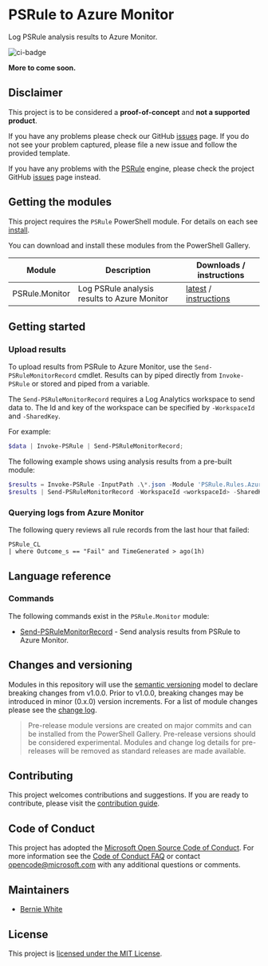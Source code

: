 # PSRule to Azure Monitor

Log PSRule analysis results to Azure Monitor.

![ci-badge]

**More to come soon.**

## Disclaimer

This project is to be considered a **proof-of-concept** and **not a supported product**.

If you have any problems please check our GitHub [issues](https://github.com/Microsoft/PSRule.Monitor/issues) page.
If you do not see your problem captured, please file a new issue and follow the provided template.

If you have any problems with the [PSRule][engine] engine, please check the project GitHub [issues](https://github.com/Microsoft/PSRule/issues) page instead.

## Getting the modules

This project requires the `PSRule` PowerShell module. For details on each see [install].

You can download and install these modules from the PowerShell Gallery.

Module             | Description | Downloads / instructions
------             | ----------- | ------------------------
PSRule.Monitor     | Log PSRule analysis results to Azure Monitor | [latest][module] / [instructions][install]

## Getting started

### Upload results

To upload results from PSRule to Azure Monitor, use the `Send-PSRuleMonitorRecord` cmdlet.
Results can by piped directly from `Invoke-PSRule` or stored and piped from a variable.

The `Send-PSRuleMonitorRecord` requires a Log Analytics workspace to send data to.
The Id and key of the workspace can be specified by `-WorkspaceId` and `-SharedKey`.

For example:

```powershell
$data | Invoke-PSRule | Send-PSRuleMonitorRecord;
```

The following example shows using analysis results from a pre-built module:

```powershell
$results = Invoke-PSRule -InputPath .\*.json -Module 'PSRule.Rules.Azure';
$results | Send-PSRuleMonitorRecord -WorkspaceId <workspaceId> -SharedKey <primaryKey>;
```

### Querying logs from Azure Monitor

The following query reviews all rule records from the last hour that failed:

```text
PSRule_CL
| where Outcome_s == "Fail" and TimeGenerated > ago(1h)
```

## Language reference

### Commands

The following commands exist in the `PSRule.Monitor` module:

- [Send-PSRuleMonitorRecord](docs/commands/PSRule.Monitor/en-US/Send-PSRuleMonitorRecord.md) - Send analysis results from PSRule to Azure Monitor.

## Changes and versioning

Modules in this repository will use the [semantic versioning](http://semver.org/) model to declare breaking changes from v1.0.0.
Prior to v1.0.0, breaking changes may be introduced in minor (0.x.0) version increments.
For a list of module changes please see the [change log](CHANGELOG.md).

> Pre-release module versions are created on major commits and can be installed from the PowerShell Gallery.
> Pre-release versions should be considered experimental.
> Modules and change log details for pre-releases will be removed as standard releases are made available.

## Contributing

This project welcomes contributions and suggestions.
If you are ready to contribute, please visit the [contribution guide](CONTRIBUTING.md).

## Code of Conduct

This project has adopted the [Microsoft Open Source Code of Conduct](https://opensource.microsoft.com/codeofconduct/).
For more information see the [Code of Conduct FAQ](https://opensource.microsoft.com/codeofconduct/faq/)
or contact [opencode@microsoft.com](mailto:opencode@microsoft.com) with any additional questions or comments.

## Maintainers

- [Bernie White](https://github.com/BernieWhite)

## License

This project is [licensed under the MIT License](LICENSE).

[install]: docs/scenarios/install-instructions.md
[ci-badge]: https://dev.azure.com/bewhite/PSRule.Monitor/_apis/build/status/PSRule.Monitor-CI?branchName=master
[module]: https://www.powershellgallery.com/packages/PSRule.Monitor
[engine]: https://github.com/Microsoft/PSRule
